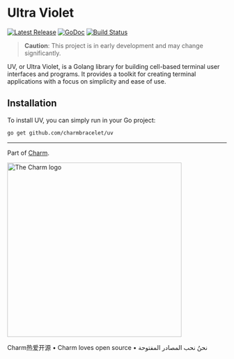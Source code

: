 # Ultra Violet

<p>
    <a href="https://github.com/charmbracelet/uv/releases"><img src="https://img.shields.io/github/release/charmbracelet/uv.svg" alt="Latest Release"></a>
    <a href="https://pkg.go.dev/github.com/charmbracelet/uv?tab=doc"><img src="https://godoc.org/github.com/charmbracelet/uv?status.svg" alt="GoDoc"></a>
    <a href="https://github.com/charmbracelet/uv/actions"><img src="https://github.com/charmbracelet/uv/actions/workflows/build.yml/badge.svg" alt="Build Status"></a>
</p>

> **Caution**: This project is in early development and may change significantly.

UV, or Ultra Violet, is a Golang library for building cell-based terminal user
interfaces and programs. It provides a toolkit for creating terminal
applications with a focus on simplicity and ease of use.

## Installation

To install UV, you can simply run in your Go project:

```bash
go get github.com/charmbracelet/uv
```

---

Part of [Charm](https://charm.sh).

<a href="https://charm.sh/"><img alt="The Charm logo" src="https://stuff.charm.sh/charm-badge.jpg" width="400"></a>

Charm热爱开源 • Charm loves open source • نحنُ نحب المصادر المفتوحة
